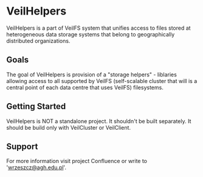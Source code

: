 VeilHelpers
===========

VeilHelpers is a part of VeilFS system that unifies access to files stored at heterogeneous data storage systems that belong to geographically distributed organizations.

Goals
-----

The goal of VeilHelpers is provision of a "storage helpers" - liblaries allowing access to all supported by VeilFS (self-scalable cluster that will is a central point of each data centre that uses VeilFS) filesystems.

Getting Started
---------------
VeilHelpers is NOT a standalone project. It shouldn't be built separately. It should be build only with VeilCluster or VeilClient.

Support
-------
For more information visit project Confluence or write to 'wrzeszcz@agh.edu.pl'.